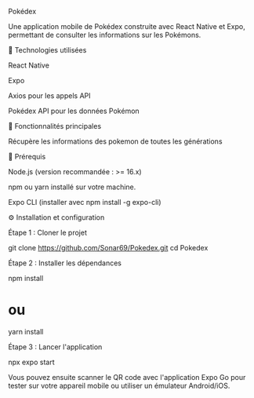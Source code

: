 Pokédex

Une application mobile de Pokédex construite avec React Native et Expo, permettant de consulter les informations sur les
Pokémons.

📱 Technologies utilisées

React Native

Expo

Axios pour les appels API

Pokédex API pour les données Pokémon

🚀 Fonctionnalités principales

Récupère les informations des pokemon de toutes les générations

💪 Prérequis

Node.js (version recommandée : >= 16.x)

npm ou yarn installé sur votre machine.

Expo CLI (installer avec npm install -g expo-cli)

⚙️ Installation et configuration

Étape 1 : Cloner le projet

git clone https://github.com/Sonar69/Pokedex.git
cd Pokedex

Étape 2 : Installer les dépendances

npm install

# ou

yarn install

Étape 3 : Lancer l'application

npx expo start

Vous pouvez ensuite scanner le QR code avec l'application Expo Go pour tester sur votre appareil mobile ou utiliser un
émulateur Android/iOS.
